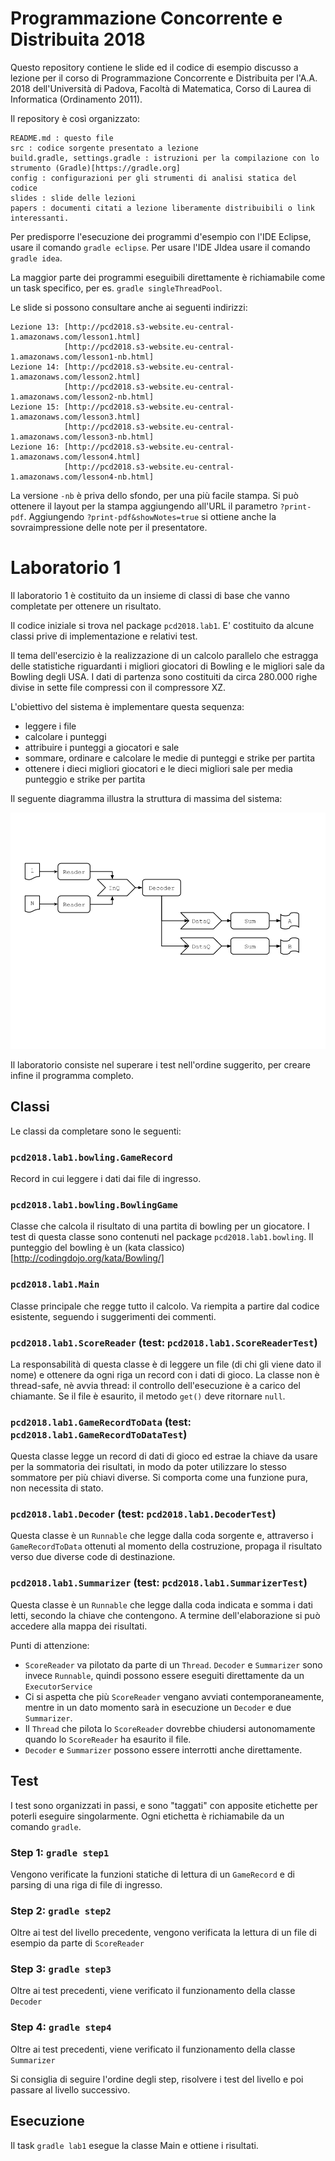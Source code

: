 # Programmazione Concorrente e Distribuita 2018

Questo repository contiene le slide ed il codice di esempio discusso a lezione per il corso di Programmazione Concorrente e Distribuita per l'A.A. 2018 dell'Università di Padova, Facoltà di Matematica, Corso di Laurea di Informatica (Ordinamento 2011).

Il repository è così organizzato:

    README.md : questo file
    src : codice sorgente presentato a lezione
    build.gradle, settings.gradle : istruzioni per la compilazione con lo strumento (Gradle)[https://gradle.org]
    config : configurazioni per gli strumenti di analisi statica del codice
    slides : slide delle lezioni
    papers : documenti citati a lezione liberamente distribuibili o link interessanti.

Per predisporre l'esecuzione dei programmi d'esempio con l'IDE Eclipse, usare il comando `gradle eclipse`. Per usare l'IDE JIdea usare il comando `gradle idea`.

La maggior parte dei programmi eseguibili direttamente è richiamabile come un task specifico, per es. `gradle singleThreadPool`.

Le slide si possono consultare anche ai seguenti indirizzi:

    Lezione 13: [http://pcd2018.s3-website.eu-central-1.amazonaws.com/lesson1.html]
                [http://pcd2018.s3-website.eu-central-1.amazonaws.com/lesson1-nb.html]
    Lezione 14: [http://pcd2018.s3-website.eu-central-1.amazonaws.com/lesson2.html]
                [http://pcd2018.s3-website.eu-central-1.amazonaws.com/lesson2-nb.html]
    Lezione 15: [http://pcd2018.s3-website.eu-central-1.amazonaws.com/lesson3.html]
                [http://pcd2018.s3-website.eu-central-1.amazonaws.com/lesson3-nb.html]
    Lezione 16: [http://pcd2018.s3-website.eu-central-1.amazonaws.com/lesson4.html]
                [http://pcd2018.s3-website.eu-central-1.amazonaws.com/lesson4-nb.html]

La versione `-nb` è priva dello sfondo, per una più facile stampa. Si può ottenere il layout per la stampa aggiungendo all'URL il parametro `?print-pdf`. Aggiungendo `?print-pdf&showNotes=true` si ottiene anche la sovraimpressione delle note per il presentatore.

# Laboratorio 1

Il laboratorio 1 è costituito da un insieme di classi di base che vanno completate per ottenere un risultato.

Il codice iniziale si trova nel package `pcd2018.lab1`. E' costituito da alcune classi prive di implementazione e relativi test.

Il tema dell'esercizio è la realizzazione di un calcolo parallelo che estragga delle statistiche riguardanti i migliori giocatori di Bowling e le migliori sale da Bowling degli USA.
I dati di partenza sono costituiti da circa 280.000 righe divise in sette file compressi con il compressore XZ.

L'obiettivo del sistema è implementare questa sequenza:

* leggere i file
* calcolare i punteggi
* attribuire i punteggi a giocatori e sale
* sommare, ordinare e calcolare le medie di punteggi e strike per partita
* ottenere i dieci migliori giocatori e le dieci migliori sale per media punteggio e strike per partita

Il seguente diagramma illustra la struttura di massima del sistema:

![diagramma](Lab1.png "Lab 1")

Il laboratorio consiste nel superare i test nell'ordine suggerito, per creare infine il programma completo.

## Classi

Le classi da completare sono le seguenti:

### `pcd2018.lab1.bowling.GameRecord`

Record in cui leggere i dati dai file di ingresso.

### `pcd2018.lab1.bowling.BowlingGame`

Classe che calcola il risultato di una partita di bowling per un giocatore. I test di questa classe sono contenuti nel package `pcd2018.lab1.bowling`. Il punteggio del bowling è un (kata classico)[http://codingdojo.org/kata/Bowling/]

### `pcd2018.lab1.Main`

Classe principale che regge tutto il calcolo. Va riempita a partire dal codice esistente, seguendo i suggerimenti dei commenti.

### `pcd2018.lab1.ScoreReader` (test: `pcd2018.lab1.ScoreReaderTest`)

La responsabilità di questa classe è di leggere un file (di chi gli viene dato il nome) e ottenere da ogni riga un record con i dati di gioco. La classe non è thread-safe, nè avvia thread: il controllo dell'esecuzione è a carico del chiamante.
Se il file è esaurito, il metodo `get()` deve ritornare `null`.

### `pcd2018.lab1.GameRecordToData` (test: `pcd2018.lab1.GameRecordToDataTest`)

Questa classe legge un record di dati di gioco ed estrae la chiave da usare per la sommatoria dei risultati, in modo da poter utilizzare lo stesso sommatore per più chiavi diverse. Si comporta come una funzione pura, non necessita di stato.

### `pcd2018.lab1.Decoder` (test: `pcd2018.lab1.DecoderTest`)

Questa classe è un `Runnable` che legge dalla coda sorgente e, attraverso i `GameRecordToData` ottenuti al momento della costruzione, propaga il risultato verso due diverse code di destinazione.

### `pcd2018.lab1.Summarizer` (test: `pcd2018.lab1.SummarizerTest`)

Questa classe è un `Runnable` che legge dalla coda indicata e somma i dati letti, secondo la chiave che contengono. A termine dell'elaborazione si può accedere alla mappa dei risultati.

Punti di attenzione:

* `ScoreReader` va pilotato da parte di un `Thread`. `Decoder` e `Summarizer` sono invece `Runnable`, quindi possono essere eseguiti direttamente da un `ExecutorService`
* Ci si aspetta che più `ScoreReader` vengano avviati contemporaneamente, mentre in un dato momento sarà in esecuzione un `Decoder` e due `Summarizer`.
* Il `Thread` che pilota lo `ScoreReader` dovrebbe chiudersi autonomamente quando lo `ScoreReader` ha esaurito il file.
* `Decoder` e `Summarizer` possono essere interrotti anche direttamente.

## Test

I test sono organizzati in passi, e sono "taggati" con apposite etichette per poterli eseguire singolarmente. Ogni etichetta è richiamabile da un comando `gradle`.

### Step 1: `gradle step1`

Vengono verificate la funzioni statiche di lettura di un `GameRecord` e di parsing di una riga di file di ingresso.

### Step 2: `gradle step2`

Oltre ai test del livello precedente, vengono verificata la lettura di un file di esempio da parte di `ScoreReader`

### Step 3: `gradle step3`

Oltre ai test precedenti, viene verificato il funzionamento della classe `Decoder`

### Step 4: `gradle step4`

Oltre ai test precedenti, viene verificato il funzionamento della classe `Summarizer`

Si consiglia di seguire l'ordine degli step, risolvere i test del livello e poi passare al livello successivo.

## Esecuzione

Il task `gradle lab1` esegue la classe Main e ottiene i risultati.



